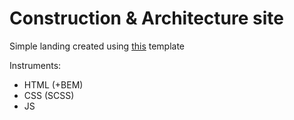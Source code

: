 # Construction & Architecture site

Simple landing created using [this](https://www.figma.com/community/file/1244693010159843791) template

Instruments:
- HTML (+BEM)
- CSS (SCSS)
- JS
